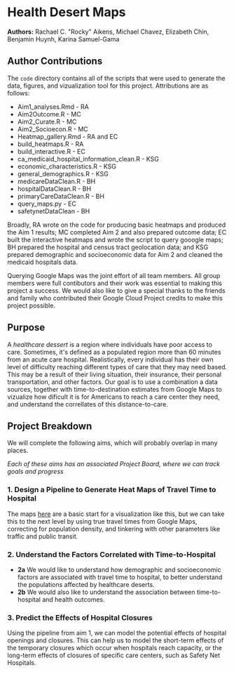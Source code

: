 # Health Desert Maps

**Authors:** Rachael C. "Rocky" Aikens, Michael Chavez, Elizabeth Chin, Benjamin Huynh, Karina Samuel-Gama

## Author Contributions

The `code` directory contains all of the scripts that were used to generate the data, figures, and vizualization tool for this project.  Attributions are as follows:

- Aim1_analyses.Rmd - RA
- Aim2Outcome.R - MC
- Aim2_Curate.R - MC
- Aim2_Socioecon.R - MC
- Heatmap_gallery.Rmd - RA and EC
- build_heatmaps.R - RA
- build_interactive.R - EC
- ca_medicaid_hospital_information_clean.R - KSG
- economic_characteristics.R - KSG
- general_demographics.R - KSG
- medicareDataClean.R - BH 
- hospitalDataClean.R - BH
- primaryCareDataClean.R - BH
- query_maps.py - EC
- safetynetDataClean - BH

Broadly, RA wrote on the code for producing basic heatmaps and produced the Aim 1 results; MC completed Aim 2 and also prepared outcome data; EC built the interactive heatmaps and wrote the script to query gooogle maps; BH prepared the hospital and census tract geolocation data; and KSG prepared demographic and socioeconomic data for Aim 2 and cleaned the medicaid hospitals data.

Querying Google Maps was the joint effort of all team members.  All group members were full contibutors and their work was essential to making this project a success.  We would also like to give a special thanks to the friends and family who contributed their Google Cloud Project credits to make this project possible.

## Purpose

A _healthcare dessert_ is a region where individuals have poor access to care.  Sometimes, it's defined as a populated region more than 60 minutes from an acute care hospital.  Realistically, every individual has their own level of difficulty reaching different types of care that they may need based.  This may be a result of their living situation, their insurance, their personal transportation, and other factors.  Our goal is to use a combination a data sources, together with time-to-destination estimates from Google Maps to vizualize how dificult it is for Americans to reach a care center they need, and understand the correllates of this distance-to-care.

## Project Breakdown

We will complete the following aims, which will probably overlap in many places. 

_Each of these aims has an associated Project Board, where we can track goals and progress_

### 1.  Design a Pipeline to Generate Heat Maps of Travel Time to Hospital
The maps [here](https://medium.com/@sohanmurthy/visualizing-americas-health-care-deserts-675f4502c4e1) are a basic start for a visualization like this, but we can take this to the next level by using true travel times from Google Maps, correcting for population density, and tinkering with other parameters like traffic and public transit.

### 2. Understand the Factors Correlated with Time-to-Hospital
 - **2a** We would like to understand how demographic and socioeconomic factors are associated with travel time to hospital, to better understand the populations affected by healthcare deserts.  
 - **2b** We would also like to understand the association between time-to-hospital and health outcomes.

### 3. Predict the Effects of Hospital Closures
Using the pipeline from aim 1, we can model the potential effects of hospital openings and closures.  This can help us to model the short-term effects of the temporary closures which occur when hospitals reach capacity, or the long-term effects of closures of specific care centers, such as Safety Net Hospitals.

